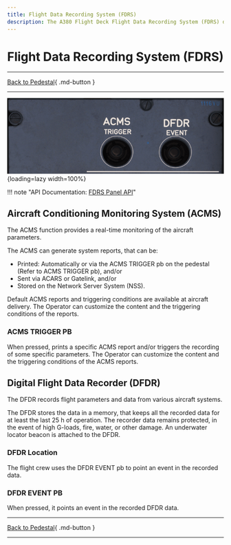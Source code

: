 ```yaml
---
title: Flight Data Recording System (FDRS)
description: The A380 Flight Deck Flight Data Recording System (FDRS) description.
---
```


# Flight Data Recording System (FDRS)

---

[Back to Pedestal](../overviews/pedestal.md){ .md-button }

---

![img_9.png](../../../assets/a380x-briefing/flight-deck/pedestal/fdr.png){loading=lazy width=100%}

!!! note "API Documentation: [FDRS Panel API](../../../../../aircraft/a380x/a380x-api/a380x-flight-deck-api.md#flight-data-recording-system-panel)"

## Aircraft Conditioning Monitoring System (ACMS)

The ACMS function provides a real-time monitoring of the aircraft parameters.

The ACMS can generate system reports, that can be:

- Printed: Automatically or via the ACMS TRIGGER pb on the pedestal (Refer to ACMS TRIGGER pb), and/or
- Sent via ACARS or Gatelink, and/or
- Stored on the Network Server System (NSS).

Default ACMS reports and triggering conditions are available at aircraft delivery. The Operator can customize the 
content and the triggering conditions of the reports.

### ACMS TRIGGER PB

When pressed, prints a specific ACMS report and/or triggers the recording of some specific parameters.
The Operator can customize the content and the triggering conditions of the ACMS reports.

## Digital Flight Data Recorder (DFDR)

The DFDR records flight parameters and data from various aircraft systems.

The DFDR stores the data in a memory, that keeps all the recorded data for at least the last 25 h of operation. 
The recorder data remains protected, in the event of high G-loads, fire, water, or other damage. An underwater locator 
beacon is attached to the DFDR.

### DFDR Location

The flight crew uses the DFDR EVENT pb to point an event in the recorded data.

### DFDR EVENT PB

When pressed, it points an event in the recorded DFDR data.

---

[Back to Pedestal](../overviews/pedestal.md){ .md-button }

---



